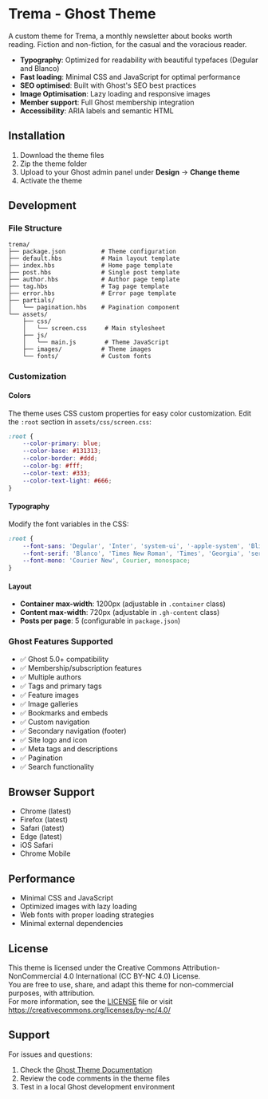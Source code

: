 # Trema - Ghost Theme

A custom theme for Trema, a monthly newsletter about books worth reading. Fiction and non-fiction, for the casual and the voracious reader.

- **Typography**: Optimized for readability with beautiful typefaces (Degular and Blanco)
- **Fast loading**: Minimal CSS and JavaScript for optimal performance
- **SEO optimised**: Built with Ghost's SEO best practices
- **Image Optimisation**: Lazy loading and responsive images
- **Member support**: Full Ghost membership integration
- **Accessibility**: ARIA labels and semantic HTML

## Installation

1. Download the theme files
2. Zip the theme folder
3. Upload to your Ghost admin panel under **Design** → **Change theme**
4. Activate the theme

## Development

### File Structure

```
trema/
├── package.json          # Theme configuration
├── default.hbs           # Main layout template
├── index.hbs             # Home page template
├── post.hbs              # Single post template
├── author.hbs            # Author page template
├── tag.hbs               # Tag page template
├── error.hbs             # Error page template
├── partials/
│   └── pagination.hbs    # Pagination component
└── assets/
    ├── css/
    │   └── screen.css     # Main stylesheet
    ├── js/
    │   └── main.js        # Theme JavaScript
    ├── images/           # Theme images
    └── fonts/            # Custom fonts
```

### Customization

#### Colors

The theme uses CSS custom properties for easy color customization. Edit the `:root` section in `assets/css/screen.css`:

```css
:root {
    --color-primary: blue;
    --color-base: #131313;
    --color-border: #ddd;
    --color-bg: #fff;
    --color-text: #333;
    --color-text-light: #666;
}
```

#### Typography

Modify the font variables in the CSS:

```css
:root {
    --font-sans: 'Degular', 'Inter', 'system-ui', '-apple-system', 'BlinkMacSystemFont', 'Segoe UI', 'Roboto', 'Helvetica Neue', 'Arial', 'sans-serif';
    --font-serif: 'Blanco', 'Times New Roman', 'Times', 'Georgia', 'serif';
    --font-mono: 'Courier New', Courier, monospace;
}
```

#### Layout

- **Container max-width**: 1200px (adjustable in `.container` class)
- **Content max-width**: 720px (adjustable in `.gh-content` class)
- **Posts per page**: 5 (configurable in `package.json`)

### Ghost Features Supported

- ✅ Ghost 5.0+ compatibility
- ✅ Membership/subscription features
- ✅ Multiple authors
- ✅ Tags and primary tags
- ✅ Feature images
- ✅ Image galleries
- ✅ Bookmarks and embeds
- ✅ Custom navigation
- ✅ Secondary navigation (footer)
- ✅ Site logo and icon
- ✅ Meta tags and descriptions
- ✅ Pagination
- ✅ Search functionality

## Browser Support

- Chrome (latest)
- Firefox (latest)
- Safari (latest)
- Edge (latest)
- iOS Safari
- Chrome Mobile

## Performance

- Minimal CSS and JavaScript
- Optimized images with lazy loading
- Web fonts with proper loading strategies
- Minimal external dependencies

## License

This theme is licensed under the Creative Commons Attribution-NonCommercial 4.0 International (CC BY-NC 4.0) License.  
You are free to use, share, and adapt this theme for non-commercial purposes, with attribution.  
For more information, see the [LICENSE](LICENSE) file or visit https://creativecommons.org/licenses/by-nc/4.0/

## Support

For issues and questions:
1. Check the [Ghost Theme Documentation](https://ghost.org/docs/themes/)
2. Review the code comments in the theme files
3. Test in a local Ghost development environment


